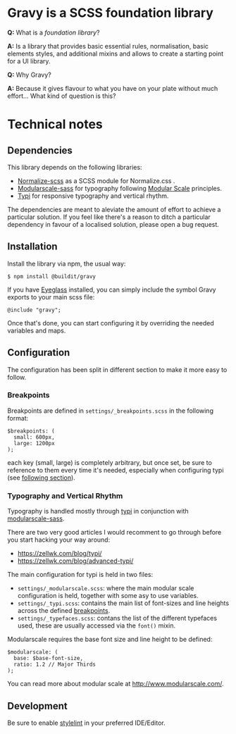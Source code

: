 # Gravy is a SCSS foundation library

**Q:** What is a _foundation library_?

**A:** Is a library that provides basic essential rules, normalisation, basic elements styles, and additional mixins and allows to create a starting point for a UI library.


**Q:** Why Gravy?

**A:** Because it gives flavour to what you have on your plate without much effort... What kind of question is this?

# Technical notes

## Dependencies

This library depends on the following libraries:

- [Normalize-scss](https://github.com/JohnAlbin/normalize-scss) as a SCSS module for Normalize.css .
- [Modularscale-sass](https://github.com/modularscale/modularscale-sass) for typography following [Modular Scale](http://modularscale.com) principles.
- [Typi](https://github.com/zellwk/typi) for responsive typography and vertical rhythm.

The dependencies are meant to aleviate the amount of effort to achieve a particular solution. If you feel like there's a reason to ditch a particular dependency in favour of a localised solution, please open a bug request.

## Installation

Install the library via npm, the usual way:

    $ npm install @buildit/gravy

If you have [Eyeglass](http://eyeglass.rocks) installed, you can simply include the symbol Gravy exports to your main scss file:

    @include "gravy";

Once that's done, you can start configuring it by overriding the needed variables and maps.

## Configuration

The configuration has been split in different section to make it more easy to follow.

### Breakpoints

Breakpoints are defined in `settings/_breakpoints.scss` in the following format:

    $breakpoints: (
      small: 600px,
      large: 1200px
    );

each key (small, large) is completely arbitrary, but once set, be sure to reference to them every time it's needed, especially when configuring typi (see [following section](#Typography_and_Vertical_Rhythm)).

### Typography and Vertical Rhythm

Typography is handled mostly through [typi](https://github.com/zellwk/typi) in conjunction with [modularscale-sass](https://github.com/modularscale/modularscale-sass).

There are two very good articles I would recomment to go through before you start hacking your way around:

 - <https://zellwk.com/blog/typi/>
 - <https://zellwk.com/blog/advanced-typi/>

 The main configuration for typi is held in two files:

 - `settings/_modularscale.scss`: where the main modular scale configuration is held, together with some asy to use variables.
 - `settings/_typi.scss`: contains the main list of font-sizes and line heights across the defined [breakpoints](#Breakpoints).
 - `settings/_typefaces.scss`: contans the list of the different typefaces used, these are usually accessed via the `font()` mixin.

 Modularscale requires the base font size and line height to be defined:

    $modularscale: (
      base: $base-font-size,
      ratio: 1.2 // Major Thirds
    );

You can read more about modular scale at <http://www.modularscale.com/>.

## Development

Be sure to enable [stylelint](https://stylelint.io/) in your preferred IDE/Editor.

